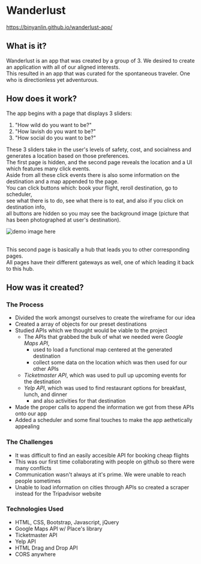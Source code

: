 # Wanderlust

https://binyanlin.github.io/wanderlust-app/

## What is it?
Wanderlust is an app that was created by a group of 3. We desired to create an application with all of our aligned interests.
<br>This resulted in an app that was curated for the spontaneous traveler. One who is directionless yet adventurous. 

## How does it work?
The app begins with a page that displays 3 sliders:
1. "How wild do you want to be?"
2. "How lavish do you want to be?"
3. "How social do you want to be?"

These 3 sliders take in the user's levels of safety, cost, and socialness and generates a location based on those preferences.
<br>The first page is hidden, and the second page reveals the location and a UI which features many click events.
<br>Aside from all these click events there is also some information on the destination and a map appended to the page.
<br>You can click buttons which: book your flight, reroll destination, go to scheduler, 
<br>see what there is to do, see what there is to eat, and also if you click on destination info, 
<br>all buttons are hidden so you may see the background image (picture that has been photographed at user's destination).

![demo image here](https://i.ibb.co/8dCq4Kz/wanderlust-Hub-Demo.jpg)

<br>This second page is basically a hub that leads you to other corresponding pages. 
<br>All pages have their different gateways as well, one of which leading it back to this hub.
## How was it created?
### The Process
- Divided the work amongst ourselves to create the wireframe for our idea
- Created a array of objects for our preset destinations 
- Studied APIs which we thought would be viable to the project
  - The APIs that grabbed the bulk of what we needed were *Google Maps API*,
    - used to load a functional map centered at the generated destination
    - collect some data on the location which was then used for our other APIs
  - *Ticketmaster API*, which was used to pull up upcoming events for the destination
  - *Yelp API*, which was used to find restaurant options for breakfast, lunch, and dinner
    - and also activities for that destination 
- Made the proper calls to append the information we got from these APIs onto our app
- Added a scheduler and some final touches to make the app aethetically appealing 

### The Challenges
- It was difficult to find an easily accesible API for booking cheap flights
- This was our first time collaborating with people on github so there were many conflicts
- Communication wasn't always at it's prime. We were unable to reach people sometimes
- Unable to load information on cities through APIs so created a scraper instead for the Tripadvisor website

### Technologies Used
- HTML, CSS, Bootstrap, Javascript, jQuery
- Google Maps API w/ Place's library
- Ticketmaster API
- Yelp API
- HTML Drag and Drop API
- CORS anywhere
